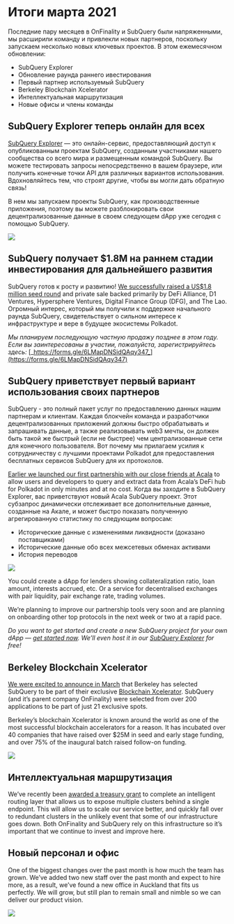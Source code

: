 # Итоги марта 2021

Последние пару месяцев в OnFinality и SubQuery были напряженными, мы расширили команду и привлекли новых партнеров, поскольку запускаем несколько новых ключевых проектов. В этом ежемесячном обновлении:

- SubQuery Explorer
- Обновление раунда раннего ивестирования
- Первый партнер используемый SubQuery
- Berkeley Blockchain Xcelerator
- Интеллектуальная маршрутизация
- Новые офисы и члены команды

## SubQuery Explorer теперь онлайн для всех

[SubQuery Explorer](https://explorer.subquery.network/) — это онлайн-сервис, предоставляющий доступ к опубликованным проектам SubQuery, созданным участниками нашего сообщества со всего мира и размещенным командой SubQuery. Вы можете тестировать запросы непосредственно в вашем браузере, или получить конечные точки API для различных вариантов использования. Вдохновляйтесь тем, что строят другие, чтобы вы могли дать обратную связь!

В нем мы запускаем проекты SubQuery, как производственные приложения, поэтому вы можете разблокировать свои децентрализованные данные в своем следующем dApp уже сегодня с помощью SubQuery.

![](https://miro.medium.com/max/1400/1*GE-Y6XKNOkj_MKY4ZuM5oQ.png)

## **SubQuery получает $1.8M на раннем стадии инвестирования для дальнейшего развития**

SubQuery готов к росту и развитию! [We successfully raised a US$1.8 million seed round](../blogs/20210312-SubQuery-Raises-%241.8M-Seed-Round-for-Future-Expansion.md) and private sale backed primarily by DeFi Alliance, D1 Ventures, Hypersphere Ventures, Digital Finance Group (DFG), and The Lao. Огромный интерес, который мы получили к поддержке начального раунда SubQuery, свидетельствует о сильном интересе к инфраструктуре и вере в будущее экосистемы Polkadot.

_Мы планируем последующую частную продажу позднее в этом году. Если вы заинтересованы в участии, пожалуйста, зарегистрируйтесь здесь:_ [_https://forms.gle/6LMapDNSidQAqy347_](https://forms.gle/6LMapDNSidQAqy347)

## **SubQuery приветствует первый вариант использования своих партнеров**

SubQuery - это полный пакет услуг по предоставлению данных нашим партнерам и клиентам. Каждая блокчейн команда и разработчики децентрализованных приложений должны быстро обрабатывать и запрашивать данные, а также реализовывать web3 мечты, он должен быть такой же быстрый (если не быстрее) чем централизованные сети для конечного пользователя. Вот почему мы прилагаем усилия к сотрудничеству с лучшими проектами Polkadot для предоставления бесплатных сервисов SubQuery для их протоколов.

[Earlier we launched our first partnership with our close friends at Acala](../customer_announcements/20210316-SubQuery-Integrates-Acala-to-Aggregate-and-Serve-DeFi-Data-to-Polkadot-and-Kusama-Builders.md) to allow users and developers to query and extract data from Acala’s DeFi hub for Polkadot in only minutes and at no cost. Когда вы заходите в SubQuery Explorer, вас приветствуют новый Acala SubQuery проект. Этот субзапрос динамически отслеживает все дополнительные данные, созданные на Акале, и может быстро показать полученную агрегированную статистику по следующим вопросам:

- Исторические данные с изменениями ликвидности (доказано поставщиками)
- Исторические данные обо всех межсетевых обменах активами
- История переводов

![](https://miro.medium.com/max/1400/0*LOig1jNfPTuVk73D)

You could create a dApp for lenders showing collateralization ratio, loan amount, interests accrued, etc. Or a service for decentralised exchanges with pair liquidity, pair exchange rate, trading volumes.

We’re planning to improve our partnership tools very soon and are planning on onboarding other top protocols in the next week or two at a rapid pace.

_Do you want to get started and create a new SubQuery project for your own dApp —_ [_get started now_](https://doc.subquery.network/quickstart.html)_. We’ll even host it in our_ [_SubQuery Explorer_](../blogs/20210305-Announcing-the-SubQuery-Explorer.md) _for free!_

## **Berkeley Blockchain Xcelerator**

[We were excited to announce in March](../blogs/20210523-SubQuery-Joins-Berkeleys-Blockchain-Xcelerator.md) that Berkeley has selected SubQuery to be part of their exclusive [Blockchain Xcelerator](https://www.xcelerator.berkeley.edu/). SubQuery (and it’s parent company OnFinality) were selected from over 200 applications to be part of just 21 exclusive spots.

Berkeley’s blockchain Xcelerator is known around the world as one of the most successful blockchain accelerators for a reason. It has incubated over 40 companies that have raised over $25M in seed and early stage funding, and over 75% of the inaugural batch raised follow-on funding.

![](https://miro.medium.com/max/1400/0*t-_mRJaTnGDQO-VI)

## **Интеллектуальная маршрутизация**

We’ve recently been [awarded a treasury grant](https://kusama.polkassembly.io/treasury/72) to complete an intelligent routing layer that allows us to expose multiple clusters behind a single endpoint. This will allow us to scale our service better, and quickly fall over to redundant clusters in the unlikely event that some of our infrastructure goes down. Both OnFinality and SubQuery rely on this infrastructure so it’s important that we continue to invest and improve here.

## **Новый персонал и офис**

One of the biggest changes over the past month is how much the team has grown. We’ve added two new staff over the past month and expect to hire more, as a result, we’ve found a new office in Auckland that fits us perfectly. We will grow, but still plan to remain small and nimble so we can deliver our product vision.

![](https://miro.medium.com/max/1400/1*cJZxerXHfgVGu4-7h2xw4Q.jpeg)
